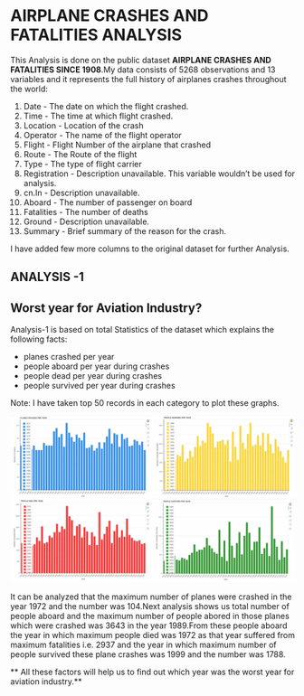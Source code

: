 # AIRPLANE CRASHES AND FATALITIES ANALYSIS #

This Analysis is done on the public dataset **AIRPLANE CRASHES AND FATALITIES SINCE 1908**.My data consists of 5268 observations and 13 variables and it represents the full history of airplanes crashes throughout the world:

1. Date - The date on which the flight crashed.
2. Time - The time at which flight crashed.
3. Location - Location of the crash
4. Operator - The name of the flight operator
5. Flight - Flight Number of the airplane that crashed
6. Route - The Route of the flight
7. Type - The type of flight carrier
8. Registration - Description unavailable. This variable wouldn’t be used for analysis.
9. cn.In - Description unavailable.
10. Aboard - The number of passenger on board
11. Fatalities - The number of deaths
12. Ground - Description unavailable.
13. Summary - Brief summary of the reason for the crash.

I have added few more columns to the original dataset for further Analysis.

## ANALYSIS -1 ##

## Worst year for Aviation Industry?

Analysis-1 is based on total Statistics of the dataset which explains the following facts:

* planes crashed per year
* people aboard per year during crashes
* people dead per year during crashes
* people survived per year during crashes

Note: I have taken top 50 records in each category to plot these graphs.

![alt tag](https://github.com/ruchigupta19/Gupta_Ruchi_Spring2017/blob/master/final/Analysis1Graphs/conbine.jpg)

It can be analyzed that the maximum number of planes were crashed in the year 1972 and the number was 104.Next analysis shows us total number of people aboard and the maximum number of people abored in those planes which were crashed was 3643 in the year 1989.From these people aboard the year in which maximum people died was 1972 as that year suffered from maximum fatalities i.e. 2937 and the year in which maximum number of people survived these plane crashes was 1999 and the number was 1788.

** All these factors will help us to find out which year was the worst year for aviation industry.**
